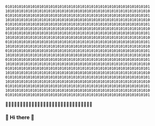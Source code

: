     0101010101010101010101010101010101010101010101010101010101010101
    1010101010101010101010101010101010101010101010101010101010101010
    0101010101010101010101010101010101010101010101010101010101010101
    1010101010101010101010101010101010101010101010101010101010101010
    0101010101010101010101010101010101010101010101010101010101010101
    1010101010101010101010101010101010101010101010101010101010101010
    0101010101010101010101010101010101010101010101010101010101010101
    1010101010101010101010101010101010101010101010101010101010101010
    0101010101010101010101010101010101010101010101010101010101010101
    1010101010101010101010101010101010101010101010101010101010101010
    0101010101010101010101010101010101010101010101010101010101010101
    1010101010101010101010101010101010101010101010101010101010101010
    0101010101010101010101010101010101010101010101010101010101010101
    1010101010101010101010101010101010101010101010101010101010101010
    0101010101010101010101010101010101010101010101010101010101010101
    1010101010101010101010101010101010101010101010101010101010101010
    0101010101010101010101010101010101010101010101010101010101010101
    1010101010101010101010101010101010101010101010101010101010101010
    0101010101010101010101010101010101010101010101010101010101010101
    1010101010101010101010101010101010101010101010101010101010101010
    0101010101010101010101010101010101010101010101010101010101010101
💎💎💎💎💎💎💎💎💎💎💎💎💎💎💎💎💎💎💎💎💎💎💎💎💎💎💎💎💎💎
### 👋 Hi there 👋

<!--https://github.com/MarikIshtar007/MarikIshtar007/blob/master/images/matrix.gif
**DjTrippiePea/DjTrippiePea** is a ✨ _special_ ✨ repository because its `README.md` (this file) appears on your GitHub profile.

## 🎧🎵🎶 About Dj Trippie Pea (Sean Jordan Smith) 🎧🎵🎶
Dj Trippie Pea is not only a DJ but also a visionary in the realm of computer science, leveraging his profound understanding of algorithms and programming languages to engineer transformative solutions. With his adept mastery of technology and his ability to craft intricate code structures akin to composing beats and melodies, he engineers digital experiences that transcend boundaries, connecting users on a deeper level and catalyzing positive change in the technological landscape.

## 💎 Some of The Real Established Portal Values 💎

### 📚 Learning 📚
Dj Trippie Pea understands that in the ever-evolving landscape of computer science, learning is paramount. He embraces a lifelong journey of discovery, recognizing that continuous learning not only enhances technical proficiency but also fosters innovation and personal growth.

### ❤️ Love ❤️
Love is the foundation of everything we do. It's what drives us to create music and life changing software porgrams that touche hearts and inspires change.

    /\
   /  \
  /    \
 /      \
 \      /
  \    /
   \  /
    \/


### ✌️ Peace ✌️
In a world filled with chaos and noise, we strive to be a beacon of peace and tranquility. Through our music, we aim to create moments of serenity and harmony.

### 💰 Prosperity 💰
We believe that everyone deserves abundance and prosperity in their lives. Through our work, we hope to empower others to manifest their dreams and achieve success.

### 🙏 Life 🙏
We recognize the divine presence in all things and seek to honor it through our music and actions. Our faith guides us in everything we do, inspiring us to spread love and light wherever we go.

### 🌿 Healing 🌿
As an advocate for holistic wellness, I am deeply passionate about exploring the synergies between nature's gifts and traditional healing practices. With a focus on mushrooms and their profound healing potential, my journey in holistic health has led me to delve into the rich world of mycology. By integrating the ancient wisdom of holistic healing modalities with the modern understanding of mushroom bioactive compounds, I strive to empower individuals on their path to optimal well-being, fostering harmony between mind, body, and spirit. Combined with music that has the power to heal wounds and soothe the soul. We aim to be a source of healing for those in need, offering comfort and solace through our melodies and holistic vibrations.

## 🤖 Technology and AI for a Better World 🤖

We also embrace technology and artificial intelligence as tools for making the world a better place. Through innovation and creativity, we harness the power of technology to amplify our message of love, peace, and prosperity. Whether it's using AI algorithms to create mesmerizing visual effects during our performances or leveraging technology to reach a global audience, we believe in the transformative potential of technology to elevate human consciousness and foster positive change.

  _______ 
 /       \
|   ☘️ ☘️   |
|  🎩🍀🎩🍀  |
|   🌈🌈   |
 \_______/


## 👍📱🔔 Connect with Us 👍📱🔔

- **Website:** [Real Established Portal]([therealestablishedportal.myportfolio.com](https://therealestablishedportal.myportfolio.com/))
- **Instagram:** [@DjTrippiePea] [(https://www.instagram.com/djtrippiepea/)]
- **Facebook:** [@DjTrippiePea][(https://www.facebook.com/DjTrippiePea/)]
- **Twitter:** [@DjTrippiePea] [(https://twitter.com/DJTrippiePea)]

💎💎💎💎💎💎💎💎💎💎💎💎💎💎💎
W         W  AAAAA  K     K  EEEEE
W         W  A    A  K   K    E
W    W    W  AAAAAA  KKKK     EEEE
W  W   W  W  A    A  K   K    E
W W     W W  A    A  K     K  EEEEE
💎💎💎💎💎💎💎💎💎💎💎💎💎💎💎
 U     U   PPPPPP    💎💎💎💎💎💎
 U     U   P     P   💎💎💎💎💎💎
 U     U   PPPPPP    💎💎💎💎💎💎
 U     U   P         💎💎💎💎💎💎
  UUUUU    P         💎💎💎💎💎💎
💎💎💎💎💎💎💎💎💎💎💎💎💎💎💎
